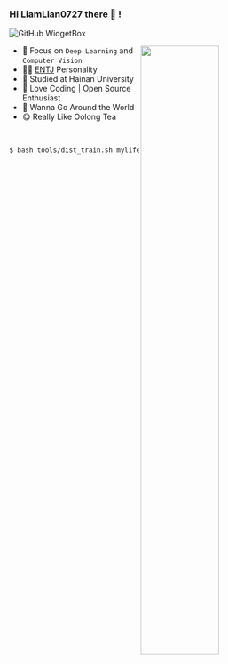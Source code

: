 ### Hi LiamLian0727 there 👋 !

![GitHub WidgetBox](https://github-widgetbox.vercel.app/api/profile?username=LiamLian0727&data=followers,repositories,stars,commits)

<img align="right" width="53%" src="https://github-readme-stats.vercel.app/api?username=LiamLian0727&show_icons=true&icon_color=CE1D2D&text_color=718096&bg_color=ffffff&hide_title=true" />

<be>
  
- 🌱 Focus on `Deep Learning` and `Computer Vision`
- 👨‍🔬 [ENTJ](https://www.16personalities.com/entj-personality) Personality
- 🏫 Studied at Hainan University
- 🔭 Love Coding | Open Source Enthusiast
- 💭 Wanna Go Around the World
- 😋 Really Like Oolong Tea

  
<br>
<be>

```sh
$ bash tools/dist_train.sh mylife.py 1 &> blog.life
```

